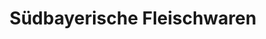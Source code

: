 ---
title: "Südbayerische Fleischwaren"
url: /unterschleissheim/suedbayerische-fleischwaren/
shop: Metzgerei
---